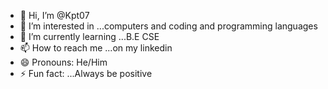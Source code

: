 - 👋 Hi, I’m @Kpt07
- 👀 I’m interested in ...computers and coding and programming languages
- 🌱 I’m currently learning ...B.E CSE
- 📫 How to reach me ...on my linkedin 
- 😄 Pronouns: He/Him
- ⚡ Fun fact: ...Always be positive 

<!---
Kpt07/Kpt07 is a ✨ special ✨ repository because its `README.md` (this file) appears on your GitHub profile.
You can click the Preview link to take a look at your changes.
--->
